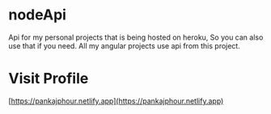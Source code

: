 # nodeApi

Api for my personal projects that is being hosted on heroku, So you can also use that if you need. All my angular projects use api from this project.

# Visit Profile 

[https://pankajphour.netlify.app](https://pankajphour.netlify.app)
